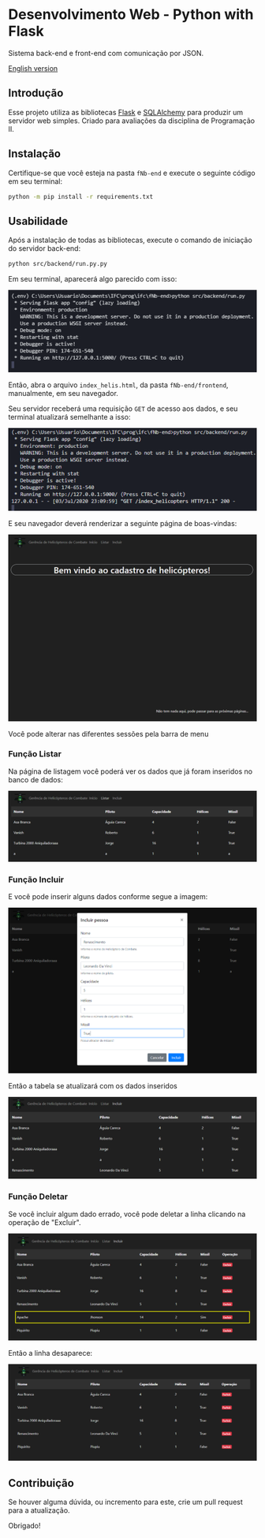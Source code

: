 # Desenvolvimento Web - Python with Flask

Sistema back-end e front-end com comunicação por JSON.

[English version](README.md)

## Introdução

Esse projeto utiliza as bibliotecas [Flask](https://flask.palletsprojects.com/en/1.1.x/)
 e [SQLAlchemy](https://www.sqlalchemy.org/) para produzir um servidor web simples.
Criado para avaliações da disciplina de Programação II.

## Instalação

Certifique-se que você esteja na pasta `fNb-end` e execute o seguinte código em seu terminal:

```bash
python -m pip install -r requirements.txt
```

## Usabilidade

Após a instalação de todas as bibliotecas, execute o comando de iniciação do servidor
back-end:

```bash
python src/backend/run.py.py
```
Em seu terminal, aparecerá algo parecido com isso:

![Execução do servidor back-end no terminal](./.github/terminal0.png)

Então, abra o arquivo `index_helis.html`, da pasta `fNb-end/frontend`, manualmente,
em seu navegador.

Seu servidor receberá uma requisição `GET` de acesso aos dados, e seu terminal atualizará
semelhante a isso:

![Terminal com uma requisição GET](./.github/terminal01.png)

E seu navegador deverá renderizar a seguinte página de boas-vindas:

![Navegador com uma página de boas-vindas](./.github/browser1.png)

Você pode alterar nas diferentes sessões pela barra de menu

### Função Listar

Na página de listagem você poderá ver os dados que já foram inseridos no banco de dados:

![Tabela renderizando os dados do arquivo de banco de dados](./.github/browser2.png)

### Função Incluir

E você pode inserir alguns dados conforme segue a imagem:

![Navegador renderizando um formulário com dados necessários para serem inseridos no banco de dados](./.github/browser3.png)

Então a tabela se atualizará com os dados inseridos

![Tabela renderizando os dados incluídos no banco de dados](./.github/browser4.png)

### Função Deletar

Se você incluir algum dado errado, você pode deletar a linha clicando na operação de "Excluir".

![Tabela renderizando os dados do arquivo de banco de dados com uma linha marcada](./.github/browser5.png)

Então a linha desaparece:

![Tabela renderizando os dados incluídos no banco de dados](./.github/browser6.png)

## Contribuição

Se houver alguma dúvida, ou incremento para este, crie um pull request para a
atualização.

Obrigado!
